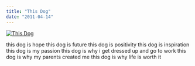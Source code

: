 ```yaml
---
title: "This Dog"
date: "2011-04-14"
---
```


[![](http://nickfoden.files.wordpress.com/2011/04/this-dog-2.jpg "This Dog")](http://nickfoden.files.wordpress.com/2011/04/this-dog-2.jpg)

this dog is hope this dog is future this dog is positivity this dog is inspiration this dog is my passion this dog is why i get dressed up and go to work this dog is why my parents created me this dog is why life is worth it
